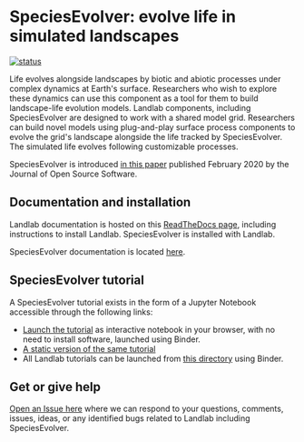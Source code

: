 # SpeciesEvolver: evolve life in simulated landscapes

[![status](https://joss.theoj.org/papers/446f3d17d642682b234ffed2b53198f6/status.svg)](https://joss.theoj.org/papers/446f3d17d642682b234ffed2b53198f6)

Life evolves alongside landscapes by biotic and abiotic processes under complex
dynamics at Earth's surface. Researchers who wish to explore these dynamics can
use this component as a tool for them to build landscape-life evolution models.
Landlab components, including SpeciesEvolver are designed to work with a shared
model grid. Researchers can build novel models using plug-and-play surface
process components to evolve the grid's landscape alongside the life tracked by
SpeciesEvolver. The simulated life evolves following customizable processes.

SpeciesEvolver is introduced [in this paper](https://doi.org/10.21105/joss.02066)
published February 2020 by the Journal of Open Source Software.

## Documentation and installation

Landlab documentation is hosted on this [ReadTheDocs page](https://landlab.readthedocs.io/en/master),
including instructions to install Landlab. SpeciesEvolver is installed with
Landlab.

SpeciesEvolver documentation is located [here](https://landlab.readthedocs.io/en/master/reference/components/species_evolution.html).

## SpeciesEvolver tutorial

A SpeciesEvolver tutorial exists in the form of a Jupyter Notebook accessible
through the following links:
- [Launch the tutorial](https://mybinder.org/v2/gh/landlab/landlab/release?filepath=notebooks/tutorials/species_evolution/Introduction_to_SpeciesEvolver.ipynb)
as interactive notebook in your browser, with no need to install software,
launched using Binder.
- [A static version of the same tutorial](https://nbviewer.jupyter.org/github/landlab/landlab/blob/master/notebooks/tutorials/species_evolution/Introduction_to_SpeciesEvolver.ipynb)
- All Landlab tutorials can be launched from [this directory](https://mybinder.org/v2/gh/landlab/landlab/release?filepath=welcome.ipynb) using Binder.

## Get or give help

[Open an Issue here](https://github.com/landlab/landlab/issues) where we can
respond to your questions, comments, issues, ideas, or any identified bugs
related to Landlab including SpeciesEvolver.
